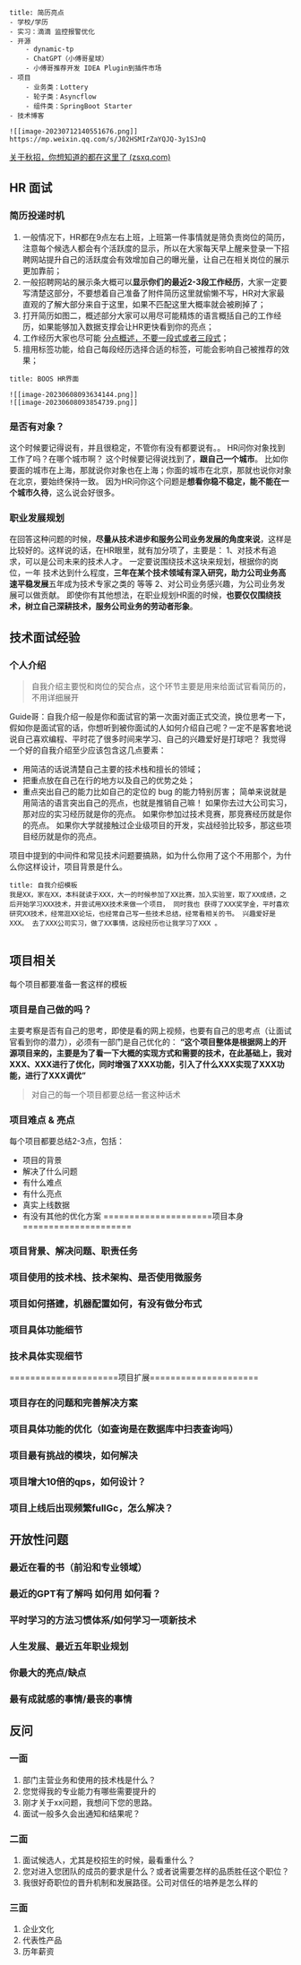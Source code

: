 ```ad-info
title: 简历亮点
- 学校/学历
- 实习：滴滴 监控报警优化
- 开源
	- dynamic-tp
	- ChatGPT（小傅哥星球）
	- 小傅哥推荐开发 IDEA Plugin到插件市场
- 项目
	- 业务类：Lottery
	- 轮子类：Asyncflow
	- 组件类：SpringBoot Starter
- 技术博客

![[image-20230712140551676.png]]
https://mp.weixin.qq.com/s/J02HSMIrZaYQJQ-3y1SJnQ

```

[关于秋招，你想知道的都在这里了 (zsxq.com)](https://articles.zsxq.com/id_t6rp6bfhbwp1.html)

## HR 面试
### 简历投递时机
1. 一般情况下，HR都在9点左右上班，上班第一件事情就是筛负责岗位的简历，注意每个候选人都会有个活跃度的显示，所以在大家每天早上醒来登录一下招聘网站提升自己的活跃度会有效增加自己的曝光量，让自己在相关岗位的展示更加靠前；
2. 一般招聘网站的展示条大概可以**显示你们的最近2-3段工作经历**，大家一定要写清楚这部分，不要想着自己准备了附件简历这里就偷懒不写，HR对大家最直观的了解大部分来自于这里，如果不匹配这里大概率就会被刷掉了；
3. 打开简历如图二，概述部分大家可以用尽可能精炼的语言概括自己的工作经历，如果能够加入数据支撑会让HR更快看到你的亮点；
4. 工作经历大家也尽可能 <u>分点概述，不要一段式或者三段式</u>；
5. 擅用标签功能，给自己每段经历选择合适的标签，可能会影响自己被推荐的效果；
```ad-example
title: BOOS HR界面

![[image-20230608093634144.png]]
![[image-20230608093854739.png]]
```

### 是否有对象？
这个时候要记得说有，并且很稳定，不管你有没有都要说有。。
HR问你对象找到工作了吗？在哪个城市啊？
这个时候要记得说找到了，**跟自己一个城市**。
比如你要面的城市在上海，那就说你对象也在上海；你面的城市在北京，那就也说你对象在北京，要始终保持一致。
因为HR问你这个问题是**想看你稳不稳定，能不能在一个城市久待**，这么说会好很多。

### 职业发展规划
在回答这种问题的时候，**尽量从技术进步和服务公司业务发展的角度来说**，这样是比较好的。这样说的话，在HR眼里，就有加分项了，主要是：
1、对技术有追求，可以是公司未来的技术人才。
	一定要说围绕技术这块来规划，根据你的岗位，一年 技术达到什么程度，**三年在某个技术领域有深入研究，助力公司业务高速平稳发展**五年成为技术专家之类的 等等
2、对公司业务感兴趣，为公司业务发展可以做贡献。
即使你有其他想法，在职业规划HR面的时候，**也要仅仅围绕技术，树立自己深耕技术，服务公司业务的劳动者形象**。

## 技术面试经验
### 个人介绍
> 自我介绍主要悦和岗位的契合点，这个环节主要是用来给面试官看简历的，不用详细展开 

Guide哥：自我介绍一般是你和面试官的第一次面对面正式交流，换位思考一下，假如你是面试官的话，你想听到被你面试的人如何介绍自己呢？一定不是客套地说说自己喜欢编程、平时花了很多时间来学习、自己的兴趣爱好是打球吧？
我觉得一个好的自我介绍至少应该包含这几点要素：
- 用简洁的话说清楚自己主要的技术栈和擅长的领域；
- 把重点放在自己在行的地方以及自己的优势之处；
- 重点突出自己的能力比如自己的定位的 bug 的能力特别厉害；
简单来说就是用简洁的语言突出自己的亮点，也就是推销自己嘛！
如果你去过大公司实习，那对应的实习经历就是你的亮点。
如果你参加过技术竞赛，那竞赛经历就是你的亮点。
如果你大学就接触过企业级项目的开发，实战经验比较多，那这些项目经历就是你的亮点。

项目中提到的中间件和常见技术问题要搞熟，如为什么你用了这个不用那个，为什么你这样设计，项目背景是什么。
```ad-example
title: 自我介绍模板
我是XX，家在XX，本科就读于XXX，大一的时候参加了XX比赛，加入实验室，取了XX成绩，之后开始学习XXX技术，并尝试用XX技术来做一个项目， 同时我也 获得了XXX奖学金，平时喜欢研究XX技术，经常逛XX论坛，也经常自己写一些技术总结，经常看相关的书。 兴趣爱好是XXX。 去了XXX公司实习，做了XX事情，这段经历也让我学习了XXX 。


```

## 项目相关
每个项目都要准备一套这样的模板
### 项目是自己做的吗？
主要考察是否有自己的思考，即使是看的网上视频，也要有自己的思考点（让面试官看到你的潜力），必须有一部门是自己优化的：
**“这个项目整体是根据网上的开源项目来的，主要是为了看一下大概的实现方式和需要的技术，在此基础上，我对XXX、XXX进行了优化，同时增强了XXX功能，引入了什么XXX实现了XXX功能，进行了XXX调优”**
> 对自己的每一个项目都要总结一套这种话术

### 项目难点 & 亮点
每个项目都要总结2-3点，包括：
- 项目的背景
- 解决了什么问题
- 有什么难点
- 有什么亮点
- 真实上线数据
- 有没有其他的优化方案
=====================项目本身===================== 
### 项目背景、解决问题、职责任务 

### 项目使用的技术栈、技术架构、是否使用微服务 

### 项目如何搭建，机器配置如何，有没有做分布式 

### 项目具体功能细节 

### 技术具体实现细节 

=====================项目扩展===================== 
### 项目存在的问题和完善解决方案 

### 项目具体功能的优化（如查询是在数据库中扫表查询吗） 

### 项目最有挑战的模块，如何解决 

### 项目增大10倍的qps，如何设计？ 

### 项目上线后出现频繁fullGc，怎么解决？

## 开放性问题
### 最近在看的书（前沿和专业领域） 

### 最近的GPT有了解吗 如何用 如何看？

### 平时学习的方法习惯体系/如何学习一项新技术

### 人生发展、最近五年职业规划 

### 你最大的亮点/缺点 

### 最有成就感的事情/最丧的事情

## 反问
### 一面 
1. 部门主营业务和使用的技术栈是什么？
2. 您觉得我的专业能力有哪些需要提升的 
3. 刚才关于xx问题，我想问下您的思路。 
4. 面试一般多久会出通知和结果呢？ 
### 二面 
1. 面试候选人，尤其是校招生的时候，最看重什么？ 
2. 您对进入您团队的成员的要求是什么？或者说需要怎样的品质胜任这个职位？ 
3. 我很好奇职位的晋升机制和发展路径。公司对信任的培养是怎么样的 
### 三面
1. 企业文化 
2. 代表性产品 
3. 历年薪资